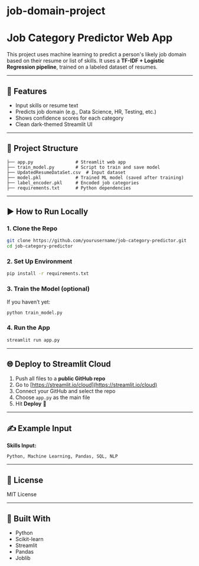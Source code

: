 # job-domain-project
# Job Category Predictor Web App

This project uses machine learning to predict a person's likely job domain based on their resume or list of skills. It uses a **TF-IDF + Logistic Regression pipeline**, trained on a labeled dataset of resumes.

---

## 🚀 Features
- Input skills or resume text
- Predicts job domain (e.g., Data Science, HR, Testing, etc.)
- Shows confidence scores for each category
- Clean dark-themed Streamlit UI

---

## 📁 Project Structure
```
├── app.py                # Streamlit web app
├── train_model.py        # Script to train and save model
├── UpdatedResumeDataSet.csv  # Input dataset
├── model.pkl             # Trained ML model (saved after training)
├── label_encoder.pkl     # Encoded job categories
├── requirements.txt      # Python dependencies
```

---

## ▶️ How to Run Locally

### 1. Clone the Repo
```bash
git clone https://github.com/yourusername/job-category-predictor.git
cd job-category-predictor
```

### 2. Set Up Environment
```bash
pip install -r requirements.txt
```

### 3. Train the Model (optional)
If you haven’t yet:
```bash
python train_model.py
```

### 4. Run the App
```bash
streamlit run app.py
```

---

## 🌐 Deploy to Streamlit Cloud
1. Push all files to a **public GitHub repo**
2. Go to [https://streamlit.io/cloud](https://streamlit.io/cloud)
3. Connect your GitHub and select the repo
4. Choose `app.py` as the main file
5. Hit **Deploy** 🎉

---

## ✍️ Example Input
**Skills Input:**
```
Python, Machine Learning, Pandas, SQL, NLP
```

---

## 📜 License
MIT License

---

## 🤖 Built With
- Python
- Scikit-learn
- Streamlit
- Pandas
- Joblib

